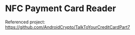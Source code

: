 # NFC Payment Card Reader

Referenced project:
https://github.com/AndroidCrypto/TalkToYourCreditCardPart7


